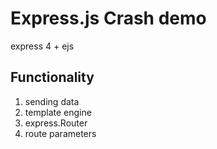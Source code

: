 # Express.js Crash demo

express 4 + ejs

## Functionality

1. sending data
2. template engine
3. express.Router
4. route parameters
